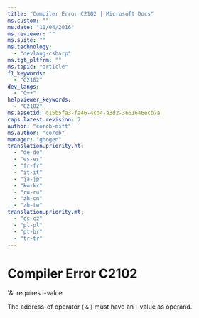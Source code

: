 ```yaml
---
title: "Compiler Error C2102 | Microsoft Docs"
ms.custom: ""
ms.date: "11/04/2016"
ms.reviewer: ""
ms.suite: ""
ms.technology: 
  - "devlang-csharp"
ms.tgt_pltfrm: ""
ms.topic: "article"
f1_keywords: 
  - "C2102"
dev_langs: 
  - "C++"
helpviewer_keywords: 
  - "C2102"
ms.assetid: d15b5fa3-fa46-4cd4-a3d2-3661646ecb7a
caps.latest.revision: 7
author: "corob-msft"
ms.author: "corob"
manager: "ghogen"
translation.priority.ht: 
  - "de-de"
  - "es-es"
  - "fr-fr"
  - "it-it"
  - "ja-jp"
  - "ko-kr"
  - "ru-ru"
  - "zh-cn"
  - "zh-tw"
translation.priority.mt: 
  - "cs-cz"
  - "pl-pl"
  - "pt-br"
  - "tr-tr"
---
```

# Compiler Error C2102
'&' requires l-value  
  
 The address-of operator ( `&` ) must have an l-value as operand.